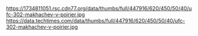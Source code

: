 https://1734811051.rsc.cdn77.org/data/thumbs/full/447916/620/450/50/40/ufc-302-makhachev-v-poirier.jpg
https://data.techtimes.com/data/thumbs/full/447916/620/450/50/40/ufc-302-makhachev-v-poirier.jpg